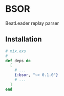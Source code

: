 # BSOR
BeatLeader replay parser

## Installation

```elixir
# mix.exs
#
def deps do
  [
    # ...
    {:bsor, "~> 0.1.0"}
    # ...
  ]
end
```
